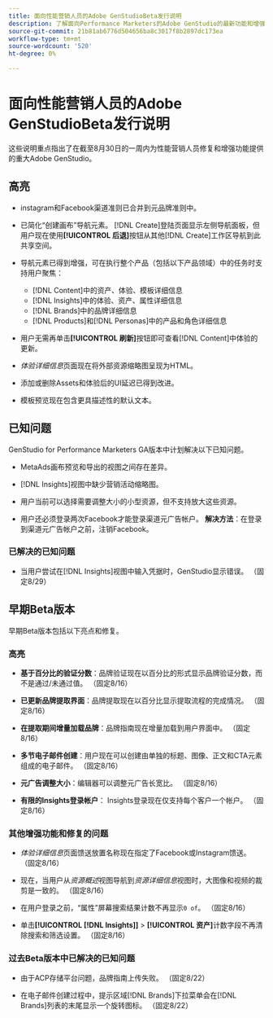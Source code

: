 ```yaml
---
title: 面向性能营销人员的Adobe GenStudioBeta发行说明
description: 了解面向Performance Marketers的Adobe GenStudio的最新功能和增强功能。
source-git-commit: 21b81ab6776d504656ba8c3017f8b2897dc173ea
workflow-type: tm+mt
source-wordcount: '520'
ht-degree: 0%

---
```



# 面向性能营销人员的Adobe GenStudioBeta发行说明

这些说明重点指出了在截至8月30日的一周内为性能营销人员修复和增强功能提供的重大Adobe GenStudio。

## 高亮

* instagram和Facebook渠道准则已合并到元品牌准则中。

* 已简化“创建画布”导航元素。 [!DNL Create]登陆页面显示左侧导航面板，但用户现在使用&#x200B;**[!UICONTROL 后退]**&#x200B;按钮从其他[!DNL Create]工作区导航到此共享空间。 <!-- GS-1189 -->

* 导航元素已得到增强，可在执行整个产品（包括以下产品领域）中的任务时支持用户聚焦：

   * [!DNL Content]中的资产、体验、模板详细信息
   * [!DNL Insights]中的体验、资产、属性详细信息
   * [!DNL Brands]中的品牌详细信息
   * [!DNL Products]和[!DNL Personas]中的产品和角色详细信息<!-- GS-1189 -->

* 用户无需再单击&#x200B;**[!UICONTROL 刷新]**&#x200B;按钮即可查看[!DNL Content]中体验的更新。<!-- GS-4218 -->

* _体验详细信息_&#x200B;页面现在将外部资源缩略图呈现为HTML。<!-- GS-3092 -->

* 添加或删除Assets和体验后的UI延迟已得到改进。<!-- GS-3389 -->

* 模板预览现在包含更具描述性的默认文本。<!-- GS-4028 -->

## 已知问题

GenStudio for Performance Marketers GA版本中计划解决以下已知问题。

* MetaAds画布预览和导出的视图之间存在差异。<!-- GS-4492 4401 -->

* [!DNL Insights]视图中缺少营销活动缩略图。<!-- GS-4648 -->

* 用户当前可以选择需要调整大小的小型资源，但不支持放大这些资源。<!-- GS-3131 -->

* 用户还必须登录两次Facebook才能登录渠道元广告帐户。 **解决方法**：在登录到渠道元广告帐户之前，注销Facebook。

### 已解决的已知问题

* 当用户尝试在[!DNL Insights]视图中输入凭据时，GenStudio显示错误。 （固定8/29） <!-- GS-4689 -->

## 早期Beta版本

早期Beta版本包括以下亮点和修复。

### 高亮

* **基于百分比的验证分数**：品牌验证现在以百分比的形式显示品牌验证分数，而不是通过/未通过值。 （固定8/16）

* **已更新品牌提取界面**：品牌提取现在以百分比显示提取流程的完成情况。 （固定8/16）

* **在提取期间增量加载品牌**：品牌指南现在增量加载到用户界面中。 （固定8/16）

* **多节电子邮件创建**：用户现在可以创建由单独的标题、图像、正文和CTA元素组成的电子邮件。 （固定8/16）

* **元广告调整大小**：编辑器可以调整元广告长宽比。 （固定8/16）

* **有限的Insights登录帐户**： Insights登录现在仅支持每个客户一个帐户。 （固定8/16）

### 其他增强功能和修复的问题

* _体验详细信息_&#x200B;页面馈送放置名称现在指定了Facebook或Instagram馈送。 （固定8/16）

* 现在，当用户从&#x200B;_资源概述_&#x200B;视图导航到&#x200B;_资源详细信息_&#x200B;视图时，大图像和视频的裁剪是一致的。 （固定8/16）

* 在用户登录之前，“属性”屏幕搜索结果计数不再显示`0 of`。 （固定8/16） <!-- GS-3665 -->

* 单击&#x200B;**[!UICONTROL [!DNL Insights]]** > **[!UICONTROL 资产]**&#x200B;计数字段不再清除搜索和筛选设置。 （固定8/16） <!-- GS-3476 -->

### 过去Beta版本中已解决的已知问题

* 由于ACP存储平台问题，品牌指南上传失败。 （固定8/22） <!-- GS-4369 -->

* 在电子邮件创建过程中，提示区域[!DNL Brands]下拉菜单会在[!DNL Brands]列表的末尾显示一个旋转图标。 （固定8/22） <!-- GS-4077 -->

